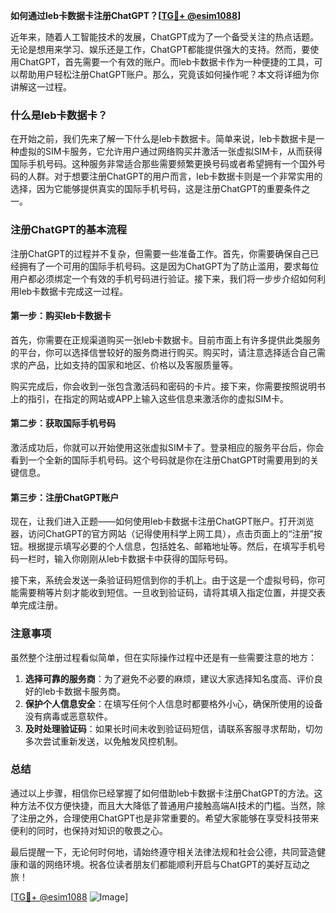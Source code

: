 **如何通过leb卡数据卡注册ChatGPT？[[TG💪+ @esim1088](https://t.me/s/esim1088)]**

近年来，随着人工智能技术的发展，ChatGPT成为了一个备受关注的热点话题。无论是想用来学习、娱乐还是工作，ChatGPT都能提供强大的支持。然而，要使用ChatGPT，首先需要一个有效的账户。而leb卡数据卡作为一种便捷的工具，可以帮助用户轻松注册ChatGPT账户。那么，究竟该如何操作呢？本文将详细为你讲解这一过程。

### 什么是leb卡数据卡？

在开始之前，我们先来了解一下什么是leb卡数据卡。简单来说，leb卡数据卡是一种虚拟的SIM卡服务，它允许用户通过网络购买并激活一张虚拟SIM卡，从而获得国际手机号码。这种服务非常适合那些需要频繁更换号码或者希望拥有一个国外号码的人群。对于想要注册ChatGPT的用户而言，leb卡数据卡则是一个非常实用的选择，因为它能够提供真实的国际手机号码，这是注册ChatGPT的重要条件之一。

### 注册ChatGPT的基本流程

注册ChatGPT的过程并不复杂，但需要一些准备工作。首先，你需要确保自己已经拥有了一个可用的国际手机号码。这是因为ChatGPT为了防止滥用，要求每位用户都必须绑定一个有效的手机号码进行验证。接下来，我们将一步步介绍如何利用leb卡数据卡完成这一过程。

#### 第一步：购买leb卡数据卡

首先，你需要在正规渠道购买一张leb卡数据卡。目前市面上有许多提供此类服务的平台，你可以选择信誉较好的服务商进行购买。购买时，请注意选择适合自己需求的产品，比如支持的国家和地区、价格以及客服质量等。

购买完成后，你会收到一张包含激活码和密码的卡片。接下来，你需要按照说明书上的指引，在指定的网站或APP上输入这些信息来激活你的虚拟SIM卡。

#### 第二步：获取国际手机号码

激活成功后，你就可以开始使用这张虚拟SIM卡了。登录相应的服务平台后，你会看到一个全新的国际手机号码。这个号码就是你在注册ChatGPT时需要用到的关键信息。

#### 第三步：注册ChatGPT账户

现在，让我们进入正题——如何使用leb卡数据卡注册ChatGPT账户。打开浏览器，访问ChatGPT的官方网站（记得使用科学上网工具），点击页面上的“注册”按钮。根据提示填写必要的个人信息，包括姓名、邮箱地址等。然后，在填写手机号码一栏时，输入你刚刚从leb卡数据卡中获得的国际号码。

接下来，系统会发送一条验证码短信到你的手机上。由于这是一个虚拟号码，你可能需要稍等片刻才能收到短信。一旦收到验证码，请将其填入指定位置，并提交表单完成注册。

### 注意事项

虽然整个注册过程看似简单，但在实际操作过程中还是有一些需要注意的地方：

1. **选择可靠的服务商**：为了避免不必要的麻烦，建议大家选择知名度高、评价良好的leb卡数据卡服务商。
2. **保护个人信息安全**：在填写任何个人信息时都要格外小心，确保所使用的设备没有病毒或恶意软件。
3. **及时处理验证码**：如果长时间未收到验证码短信，请联系客服寻求帮助，切勿多次尝试重新发送，以免触发风控机制。

### 总结

通过以上步骤，相信你已经掌握了如何借助leb卡数据卡注册ChatGPT的方法。这种方法不仅方便快捷，而且大大降低了普通用户接触高端AI技术的门槛。当然，除了注册之外，合理使用ChatGPT也是非常重要的。希望大家能够在享受科技带来便利的同时，也保持对知识的敬畏之心。

最后提醒一下，无论何时何地，请始终遵守相关法律法规和社会公德，共同营造健康和谐的网络环境。祝各位读者朋友们都能顺利开启与ChatGPT的美好互动之旅！

[[TG💪+ @esim1088](https://t.me/s/esim1088) ![Image](https://i.postimg.cc/4NQfJmqS/Snipaste-2025-05-13-00-14-12.png)]